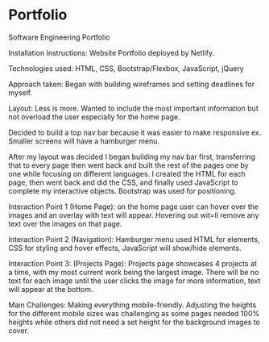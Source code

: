 # Portfolio
Software Engineering Portfolio

Installation Instructions: Website Portfolio deployed by Netlify.

Technologies used: 
HTML, CSS, Bootstrap/Flexbox, JavaScript, jQuery

Approach taken: 
Began with building wireframes and setting deadlines for myself. 

Layout: Less is more. Wanted to include the most important information but not overload the user especially for the home page. 

Decided to build a top nav bar because it was easier to make responsive ex. Smaller screens will have a hamburger menu. 

After my layout was decided I began building my nav bar first, transferring that to every page then went back and built the rest of the pages one by one while focusing on different languages. I created the HTML for each page, then went back and did the CSS, and finally used JavaScript to complete my interactive objects. Bootstrap was used for positioning.

Interaction Point 1 (Home Page): on the home page user can hover over the images and an overlay with text will appear. Hovering out wit=ll remove any text over the images on that page. 

Interaction Point 2 (Navigation): Hamburger menu used HTML for elements, CSS for styling and hover effects, JavaScript will show/hide elements. 

Interaction Point 3: (Projects Page): Projects page showcases 4 projects at a time, with my most current work being the largest image. There will be no text for each image until the user clicks the image for more information, text will appear at the bottom. 

Main Challenges: Making everything mobile-friendly. Adjusting the heights for the different mobile sizes was challenging as some pages needed 100% heights while others did not need a set height for the background images to cover. 
